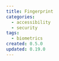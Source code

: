 ```yaml
---
title: Fingerprint
categories:
  - accessibility
  - security
tags:
  - biometrics
created: 0.5.0
updated: 0.19.0
---
```

